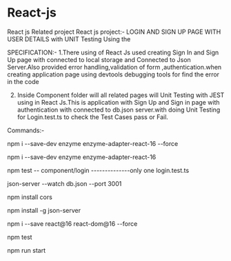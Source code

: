 # React-js
React js Related project
React js project:-  LOGIN AND SIGN UP PAGE WITH USER DETAILS  with UNIT Testing Using the

SPECIFICATION:-
1.There using of React Js used creating Sign In and Sign Up page with connected to local storage and Connected to Json Server.Also provided  error handling,validation of form ,authentication.when creating application page using devtools debugging tools for find the error in the code

2. Inside Component folder will all related pages will Unit Testing with JEST using in React Js.This is application with Sign Up and Sign in page with authentication with connected to db.json server.with doing Unit Testing for Login.test.ts to check the Test Cases pass or Fail.




Commands:-

npm i --save-dev enzyme enzyme-adapter-react-16  --force

 npm i --save-dev enzyme enzyme-adapter-react-16


 npm test -- component/login  --------------only one login.test.ts

json-server --watch db.json --port 3001



npm install cors

npm install -g json-server

npm i --save react@16 react-dom@16 --force


npm test

npm run start
